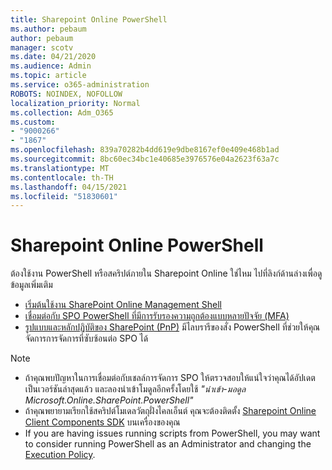 ```yaml
---
title: Sharepoint Online PowerShell
ms.author: pebaum
author: pebaum
manager: scotv
ms.date: 04/21/2020
ms.audience: Admin
ms.topic: article
ms.service: o365-administration
ROBOTS: NOINDEX, NOFOLLOW
localization_priority: Normal
ms.collection: Adm_O365
ms.custom:
- "9000266"
- "1867"
ms.openlocfilehash: 839a70282b4dd619e9dbe8167ef0e409e468b1ad
ms.sourcegitcommit: 8bc60ec34bc1e40685e3976576e04a2623f63a7c
ms.translationtype: MT
ms.contentlocale: th-TH
ms.lasthandoff: 04/15/2021
ms.locfileid: "51830601"
---
```

# <a name="sharepoint-online-powershell"></a>Sharepoint Online PowerShell

ต้องใช้งาน PowerShell หรือสคริปต์ภายใน Sharepoint Online ใช่ไหม ไปที่ลิงก์ด้านล่างเพื่อดูข้อมูลเพิ่มเติม
- [เริ่มต้นใช้งาน SharePoint Online Management Shell](https://docs.microsoft.com/powershell/sharepoint/sharepoint-online/connect-sharepoint-online?view=sharepoint-ps)
- [เชื่อมต่อกับ SPO PowerShell ที่มีการรับรองความถูกต้องแบบหลายปัจจัย (MFA)](https://docs.microsoft.com/powershell/sharepoint/sharepoint-online/connect-sharepoint-online?view=sharepoint-ps#to-connect-with-multifactor-authentication-mfa)
- [รูปแบบและหลักปฏิบัติของ SharePoint (PnP)](https://docs.microsoft.com/powershell/sharepoint/sharepoint-pnp/sharepoint-pnp-cmdlets?view=sharepoint-ps) มีไลบรารีของสั่ง PowerShell ที่ช่วยให้คุณจัดการการจัดการที่ซับซ้อนต่อ SPO ได้

> [!NOTE]
> - ถ้าคุณพบปัญหาในการเชื่อมต่อกับเชลล์การจัดการ SPO ให้ตรวจสอบให้แน่ใจว่าคุณได้อัปเดตเป็นเวอร์ชันล่าสุดแล้ว และลองนําเข้าโมดูลอีกครั้งโดยใช้ *"นําเข้า-มอดูล Microsoft.Online.SharePoint.PowerShell"* [](https://docs.microsoft.com/powershell/scripting/developer/module/importing-a-powershell-module?view=powershell-7.1)
> - ถ้าคุณพยายามเรียกใช้สคริปต์โมเดลวัตถุฝั่งไคลเอ็นต์ คุณจะต้องติดตั้ง [Sharepoint Online Client Components SDK](https://www.microsoft.com/download/details.aspx?id=42038) บนเครื่องของคุณ
> - If you are having issues running scripts from PowerShell, you may want to consider running PowerShell as an Administrator and changing the [Execution Policy](https://docs.microsoft.com/powershell/module/microsoft.powershell.core/about/about_execution_policies?view=powershell-6).